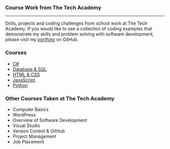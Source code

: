 ### Course Work from The Tech Academy
***

Drills, projects and coding challenges from school work at The Tech Academy. If you would like to see a collection of coding examples that demonstrate my skills and problem solving with software development, please visit my [portfolio](https://github.com/michaeltharper/tta) on GitHub.

### Courses
* [C#](./C-Sharp)
* [Database & SQL](./Database-SQL)
* [HTML & CSS](./HTML-CSS)
* [JavaScript](./JavaScript)
* [Python](./Python)

### Other Courses Taken at The Tech Academy

* Computer Basics
* WordPress
* Overview of Software Development
* Visual Studio
* Version Control & GitHub
* Project Management
* Job Placement
